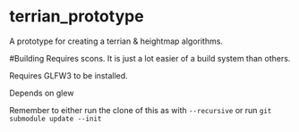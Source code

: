# terrian_prototype
A prototype for creating a terrian &amp; heightmap algorithms.

#Building
Requires scons. It is just a lot easier of a build system than others.

Requires GLFW3 to be installed.

Depends on glew

Remember to either run the clone of this as with `--recursive` or run `git submodule update --init`

